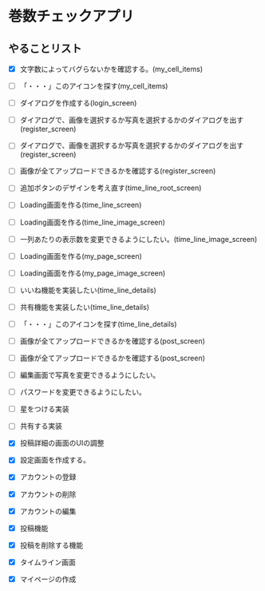 # 巻数チェックアプリ

## やることリスト

- [x] 文字数によってバグらないかを確認する。(my_cell_items)
- [ ] 「・・・」このアイコンを探す(my_cell_items)
- [ ] ダイアログを作成する(login_screen)
- [ ] ダイアログで、画像を選択するか写真を選択するかのダイアログを出す(register_screen)
- [ ] ダイアログで、画像を選択するか写真を選択するかのダイアログを出す(register_screen)
- [ ] 画像が全てアップロードできるかを確認する(register_screen)
- [ ] 追加ボタンのデザインを考え直す(time_line_root_screen)
- [ ] Loading画面を作る(time_line_screen)
- [ ] Loading画面を作る(time_line_image_screen)
- [ ] 一列あたりの表示数を変更できるようにしたい。(time_line_image_screen)
- [ ] Loading画面を作る(my_page_screen)
- [ ] Loading画面を作る(my_page_image_screen)
- [ ] いいね機能を実装したい(time_line_details)
- [ ] 共有機能を実装したい(time_line_details)
- [ ] 「・・・」このアイコンを探す(time_line_details)
- [ ] 画像が全てアップロードできるかを確認する(post_screen)
- [ ] 画像が全てアップロードできるかを確認する(post_screen)
　
- [ ] 編集画面で写真を変更できるようにしたい。
- [ ] パスワードを変更できるようにしたい。
- [ ] 星をつける実装 
- [ ] 共有する実装
　
- [x] 投稿詳細の画面のUIの調整
- [x] 設定画面を作成する。
- [x] アカウントの登録
- [x] アカウントの削除
- [x] アカウントの編集
- [x] 投稿機能
- [x] 投稿を削除する機能
- [x] タイムライン画面
- [x] マイページの作成


